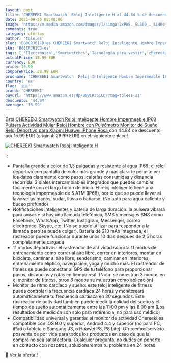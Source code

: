 ```yaml
---
layout: post
title: 'CHEREEKI Smartwatch  Reloj Inteligente H al 44.84 % de descuento'
date: 2021-08-26 08:48:06
image: 'https://m.media-amazon.com/images/I/41mgW-2xPWS._SL500_._SL400_.jpg'
comments: true
category: ofertas
author: 'tole.es'
slug: 'B08CRJ61CD-es CHEREEKI Smartwatch Reloj Inteligente Hombre Impermeable...'
sku: 'B08CRJ61CD-es'
tags: [ 'Electrónica','Smartwatches','Tecnología para vestir','chereeki','iphone', ]
actualPrice: 15.99 EUR
currency: EUR
price: 15.99
comparePrice: 28.99 EUR
prodname: 'CHEREEKI Smartwatch  Reloj Inteligente Hombre Impermeable IP68 Pulsera Actividad Mujer  Reloj Hombre con Pulsómetro  Monitor de Sueño Reloj Deportivo para Xiaomi Huawei iPhone  Rosa '
country: 'es'
flag: '🇪🇸'
brand: 'CHEREEKI'
buyurl: 'https://www.amazon.es/dp/B08CRJ61CD/?tag=tolees-21'
descuento: '44.84'
average: '15.99'
---
```


Está [CHEREEKI Smartwatch  Reloj Inteligente Hombre Impermeable IP68 Pulsera Actividad Mujer  Reloj Hombre con Pulsómetro  Monitor de Sueño Reloj Deportivo para Xiaomi Huawei iPhone  Rosa ](https://www.amazon.es/dp/B08CRJ61CD/?tag=tolees-21) con 44.84 de descuento por 15.99 EUR (original: 28.99 EUR) en el siguiente enlace!

[![CHEREEKI Smartwatch  Reloj Inteligente H](https://m.media-amazon.com/images/I/41mgW-2xPWS._SL500_._SL400_.jpg)](https://www.amazon.es/dp/B08CRJ61CD/?tag=tolees-21)

ℹ️:

- Pantalla grande a color de 1,3 pulgadas y resistente al agua IP68: el reloj deportivo con pantalla de color más grande y más clara te permite ver los datos claramente como pasos, calorías consumidas y distancia recorrida. 3 diales intercambiables integrados que puedes cambiar fácilmente con el largo botón de inicio. El reloj inteligente tiene una tecnología impermeable de 5 ATM (IP68), por lo que se puede llevar al lavarse las manos, sudar, lluvia o bañarse. (No apto para agua caliente y buceo profundo)
- Notificaciones inteligentes y batería de larga duración: la pulsera vibrará para avisarte si hay una llamada telefónica, SMS y mensajes SNS como Facebook, WhatsApp, Twitter, Instagram, Messenger, correo electrónico, Skype, etc. (No se puede utilizar para responder a la llamada pero se puede colgar). Batería de 210 mAh integrada, el rastreador puede funcionar durante unos 10 días después de 2,5 horas completamente cargada
- 11 modos deportivos: el rastreador de actividad soporta 11 modos de entrenamiento como correr al aire libre, correr en interiores, montar en bicicleta, caminar al aire libre, senderismo, caminar en interiores, entrenamiento elíptico, navegación, yoga y mucho más. El rastreador de fitness se puede conectar al GPS de tu teléfono para proporcionar pasos, distancias y rutas en tiempo real. (Nota: se muestran 3 modos en el monitor de fitness, otros 8 modos se muestran como aplicación)
- Monitor de ritmo cardíaco y sueño: este reloj inteligente de fitness puede controlar la frecuencia cardíaca 24 horas y monitoreará automáticamente tu frecuencia cardíaca en 30 segundos. Este rastreador de actividad también puede medir la calidad del sueño y el tiempo de sueño automáticamente entre las 11:00 pm y las 8:00 am (Los resultados de medición son solo para referencia, no para uso médico)
- Compatibilidad universal y garantía: el monitor de actividad Chereeki es compatible con iOS 8.0 y superior, Android 4.4 y superior (no para PC, iPad o tableta o Samsung J3, o Huawei P8, P8 Lite). Ofrecemos servicio posventa de por vida para todos los productos en caso de que la compra no sea satisfactoria. Cualquier pregunta, no dudes en ponerte en contacto con nosotros, solucionaremos tu problema en 24 horas

[🛒 Ver la oferta!!](https://www.amazon.es/dp/B08CRJ61CD/?tag=tolees-21)
